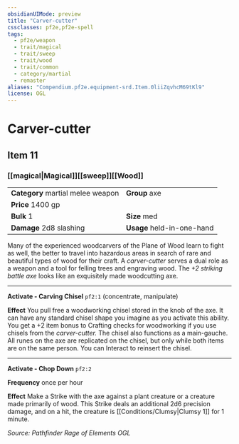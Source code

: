 ```yaml
---
obsidianUIMode: preview
title: "Carver-cutter"
cssclasses: pf2e,pf2e-spell
tags:
  - pf2e/weapon
  - trait/magical
  - trait/sweep
  - trait/wood
  - trait/common
  - category/martial
  - remaster
aliases: "Compendium.pf2e.equipment-srd.Item.0liiZqvhcM69tKl9"
license: OGL
---
```

# Carver-cutter
## Item 11
### [[magical|Magical]][[sweep]][[Wood]]

|  |  |
| -- | -- |
| **Category** martial melee weapon | **Group** axe |
| **Price** 1400 gp |  |
| **Bulk** 1 | **Size** med |
| **Damage** 2d8 slashing  | **Usage** held-in-one-hand |



Many of the experienced woodcarvers of the Plane of Wood learn to fight as well, the better to travel into hazardous areas in search of rare and beautiful types of wood for their craft. A _carver-cutter_ serves a dual role as a weapon and a tool for felling trees and engraving wood. The _+2 striking battle axe_ looks like an exquisitely made woodcutting axe.

* * *

**Activate - Carving Chisel** `pf2:1` (concentrate, manipulate)

**Effect** You pull free a woodworking chisel stored in the knob of the axe. It can have any standard chisel shape you imagine as you activate this ability. You get a +2 item bonus to Crafting checks for woodworking if you use chisels from the _carver-cutter._ The chisel also functions as a main-gauche. All runes on the axe are replicated on the chisel, but only while both items are on the same person. You can Interact to reinsert the chisel.

* * *

**Activate - Chop Down** `pf2:2`

**Frequency** once per hour

**Effect** Make a Strike with the axe against a plant creature or a creature made primarily of wood. This Strike deals an additional 2d6 precision damage, and on a hit, the creature is [[Conditions/Clumsy|Clumsy 1]] for 1 minute.

*Source: Pathfinder Rage of Elements*
*OGL*